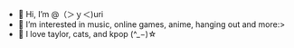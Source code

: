 - 👋 Hi, I’m @（＞ｙ＜)uri
- 👀 I’m interested in music, online games, anime, hanging out and more:>
- 💞️ I love taylor, cats, and kpop (^_−)☆


